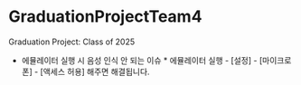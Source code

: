 # GraduationProjectTeam4
Graduation Project: Class of 2025
* 에뮬레이터 실행 시 음성 인식 안 되는 이슈 *
에뮬레이터 실행 - [설정] - [마이크로폰] - [액세스 허용] 해주면 해결됩니다.
